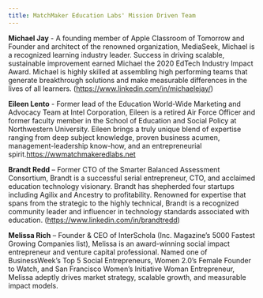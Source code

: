 ```yaml
---
title: MatchMaker Education Labs' Mission Driven Team
---
```


**Michael Jay** - A founding member of Apple Classroom of Tomorrow and Founder and architect of the renowned organization, MediaSeek, Michael is a recognized learning industry leader. Success in driving scalable, sustainable improvement earned Michael the 2020 EdTech Industry Impact Award. Michael is highly skilled at assembling high performing teams that generate breakthrough solutions and make measurable differences in the lives of all learners. (https://www.linkedin.com/in/michaelejay/)

**Eileen Lento** - Former lead of the Education World-Wide Marketing and Advocacy Team at Intel Corporation, Eileen is a retired Air Force Officer and former faculty member in the School of Education and Social Policy at Northwestern University. Eileen brings a truly unique blend of expertise ranging from deep subject knowledge, proven business acumen, management-leadership know-how, and an entrepreneurial spirit.<a href="https://www.linkedin.com/in/eileenlento">https://wwmatchmakeredlabs.net</a>

**Brandt Redd** – Former CTO of the Smarter Balanced Assessment Consortium, Brandt is a successful serial entrepreneur, CTO, and acclaimed education technology visionary. Brandt has shepherded four startups including Agilix and Ancestry to profitability. Renowned for expertise that spans from the strategic to the highly technical, Brandt is a recognized community leader and influencer in technology standards associated with education. (https://www.linkedin.com/in/brandtredd)

**Melissa Rich** – Founder & CEO of InterSchola (Inc. Magazine’s 5000 Fastest Growing Companies list), Melissa is an award-winning social impact entrepreneur and venture capital professional. Named one of BusinessWeek’s Top 5 Social Entrepreneurs, Women 2.0’s Female Founder to Watch, and San Francisco Women’s Initiative Woman Entrepreneur, Melissa adeptly drives market strategy, scalable growth, and measurable impact models.
